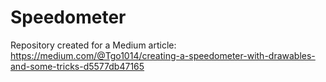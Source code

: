 # Speedometer
Repository created for a Medium article: https://medium.com/@Tgo1014/creating-a-speedometer-with-drawables-and-some-tricks-d5577db47165
